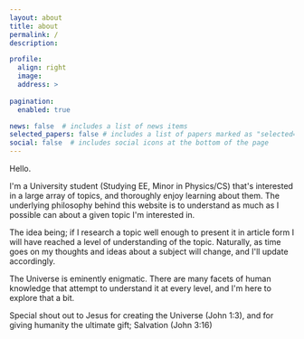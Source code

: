 ```yaml
---
layout: about
title: about
permalink: /
description:

profile:
  align: right
  image: 
  address: >
 
pagination:
  enabled: true

news: false  # includes a list of news items
selected_papers: false # includes a list of papers marked as "selected={true}"
social: false  # includes social icons at the bottom of the page
---
```


<p>Hello.</p>

<p>I'm a University student (Studying EE, Minor in Physics/CS) that's interested in a large array of topics, and thoroughly enjoy learning about them. The underlying philosophy behind this website is to understand as much as I possible can about a given topic I'm interested in.</p>

<p>The idea being; if I research a topic well enough to present it in article form I will have reached a level of understanding of the topic. Naturally, as time goes on my thoughts and ideas about a subject will change, and I'll update accordingly.</p>

<p>The Universe is eminently enigmatic. There are many facets of human knowledge that attempt to understand it at every level, and I'm here to explore that a bit.</p>

<p>Special shout out to Jesus for creating the Universe (John 1:3), and for giving humanity the ultimate gift; Salvation (John 3:16)</p>
